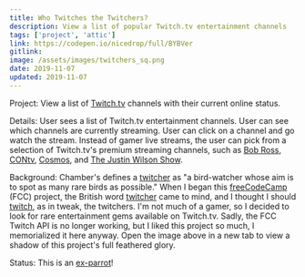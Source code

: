 ```yaml
---
title: Who Twitches the Twitchers?
description: View a list of popular Twitch.tv entertainment channels
tags: ['project', 'attic']
link: https://codepen.io/nicedrop/full/BYBVer
gitlink:
image: /assets/images/twitchers_sq.png
date: 2019-11-07
updated: 2019-11-07
---
```


Project: View a list of [Twitch.tv](https://www.twitch.tv/ 'Live streaming entertainment website') channels with their current online status.

Details: User sees a list of Twitch.tv entertainment channels. User can see which channels are currently streaming. User can click on a channel and go watch the stream. Instead of gamer live streams, the user can pick from a selection of Twitch.tv's premium streaming channels, such as [Bob Ross](https://www.twitch.tv/bobross 'The Joy of Painting'), [CONtv](https://www.twitch.tv/contv '24/7 TV and movies you never asked for'), [Cosmos](https://www.twitch.tv/cosmos 'Carl Sagan takes a personal voyage'), and [The Justin Wilson Show](https://www.twitch.tv/thejustinwilsonshow 'I garontee!').

Background: Chamber's defines a [twitcher](https://chambers.co.uk/search/?query=twitcher&title=21st 'Definition of twitcher') as "a bird-watcher whose aim is to spot as many rare birds as possible." When I began this [freeCodeCamp](https://www.freecodecamp.org 'freeCodeCamp website') (FCC) project, the British word [twitcher](https://www.britishbirdlovers.co.uk/bird-watching-for-beginners/what-is-a-twitcher 'Article on twitchers') came to mind, and I thought I should [twitch](https://chambers.co.uk/search/?query=twitch&title=thes 'Thesaurus entry for twitch'), as in tweak, the twitchers. I'm not much of a gamer, so I decided to look for rare entertainment gems available on Twitch.tv. Sadly, the FCC Twitch API is no longer working, but I liked this project so much, I memorialized it here anyway. Open the image above in a new tab to view a shadow of this project's full feathered glory.

Status: This is an [ex-parrot](https://en.wikipedia.org/wiki/Dead_Parrot_sketch 'Monty Python - Dead Parrot Sketch')!
